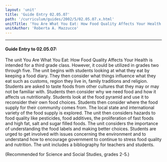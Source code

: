 ```yaml
---
layout: 'unit'
title: 'Guide Entry 02.05.07'
path: '/curriculum/guides/2002/5/02.05.07.x.html'
unitTitle: 'You Are What You Eat: How Food Quality Affects Your Health'
unitAuthor: 'Roberta A. Mazzucco'
---
```


<body>
<hr/>
 <h4>
  Guide Entry to 02.05.07:
 </h4>
 <p>
  The unit You Are What You Eat: How Food Quality Affects Your Health is intended for a third grade class. However, it could be utilized in grades two through five. The unit begins with students looking at what they eat by keeping a food diary. They then consider what things influence what they eat such as customs, region they live in, family traditions and religion. Students are asked to taste foods from other cultures that they may or may not be familiar with. Students then consider why we need food and how it affects us nutritionally. Students look at the food pyramid and use it to reconsider their own food choices. Students then consider where the food supply for their community comes from. The local state and international variety of the food supply is explored. The unit then considers hazards to food quality like pesticides, food additives, the proliferation of fast foods and high fat, salt and sugar filled foods. The unit considers the importance of understanding the food labels and making better choices. Students are urged to get involved with issues concerning the environment and to understand how to encourage government to continue to stress food quality and nutrition. The unit includes a bibliography for teachers and students.
 </p>
<p>
  (Recommended for Science and Social Studies, grades 2-5.)
 </p>

</body>
